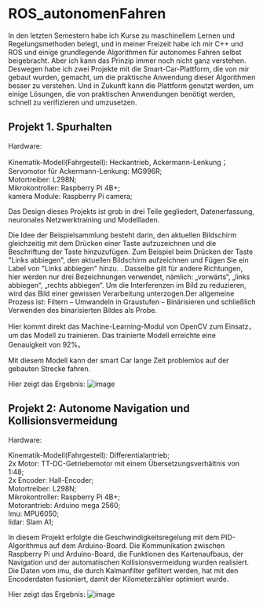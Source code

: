 # ROS_autonomenFahren
  In den letzten Semestern habe ich Kurse zu maschinellem Lernen und Regelungsmethoden belegt, und in meiner Freizeit habe ich mir C++ und ROS und einige grundlegende Algorithmen für autonomes Fahren selbst beigebracht. Aber ich kann das Prinzip immer noch nicht ganz verstehen. Deswegen habe ich zwei Projekte mit die Smart-Car-Plattform, die von mir gebaut wurden, gemacht, um die praktische Anwendung dieser Algorithmen besser zu verstehen. Und in Zukunft kann die Plattform genutzt werden, um einige Lösungen, die von praktischen Anwendungen benötigt werden, schnell zu verifizieren und umzusetzen.

## Projekt 1. Spurhalten

Hardware:  

  Kinematik-Modell(Fahrgestell): Heckantrieb, Ackermann-Lenkung；  
  Servomotor für Ackermann-Lenkung: MG996R;  
  Motortreiber: L298N;  
  Mikrokontroller: Raspberry Pi 4B+;  
  kamera Module: Raspberry Pi camera;  
  
  Das Design dieses Projekts ist grob in drei Teile gegliedert, Datenerfassung, neuronales Netzwerktraining und Modellladen.
  
  Die Idee der Beispielsammlung besteht darin, den aktuellen Bildschirm gleichzeitig mit dem Drücken einer Taste aufzuzeichnen und die Beschriftung der Taste hinzuzufügen. Zum Beispiel beim Drücken der Taste "Links abbiegen", den aktuellen Bildschirm aufzeichnen und Fügen Sie ein Label von "Links abbiegen" hinzu. . Dasselbe gilt für andere Richtungen, hier werden nur drei Bezeichnungen verwendet, nämlich: „vorwärts“, „links abbiegen“, „rechts abbiegen“. Um die Interferenzen im Bild zu reduzieren, wird das Bild einer gewissen Verarbeitung unterzogen.Der allgemeine Prozess ist: Filtern – Umwandeln in Graustufen – Binärisieren und schließlich Verwenden des binarisierten Bildes als Probe.
  
  Hier kommt direkt das Machine-Learning-Modul von OpenCV zum Einsatz，um das Modell zu trainieren. Das trainierte Modell erreichte eine Genauigkeit von 92%。
  
  Mit diesem Modell kann der smart Car lange Zeit problemlos auf der gebauten Strecke fahren. 
  
  Hier zeigt das Ergebnis:
  ![image](https://github.com/HongshenLiu/ROS_autonomenFahren/blob/master/opencv_car/result.gif)

## Projekt 2: Autonome Navigation und Kollisionsvermeidung

Hardware:  

  Kinematik-Modell(Fahrgestell): Differentialantrieb;  
  2x Motor: TT-DC-Getriebemotor mit einem Übersetzungsverhältnis von 1:48;  
  2x Encoder: Hall-Encoder;  
  Motortreiber: L298N;  
  Mikrokontroller: Raspberry Pi 4B+;  
  Motorantrieb: Arduino mega 2560;  
  Imu: MPU6050;  
  lidar: Slam A1;  
  
In diesem Projekt erfolgte die Geschwindigkeitsregelung mit dem PID-Algorithmus auf dem Arduino-Board. Die Kommunikation zwischen Raspberry Pi und Arduino-Board, die Funktionen des Kartenaufbaus, der Navigation und der automatischen Kollisionsvermeidung  wurden realisiert. Die Daten vom imu, die durch Kalmanfilter gefiltert werden, hat mit den Encoderdaten fusioniert, damit der Kilometerzähler optimiert wurde.  

Hier zeigt das Ergebnis:
![image](https://github.com/HongshenLiu/ROS_autonomenFahren/blob/master/Smart_car/result.gif)

  

  
  
  

